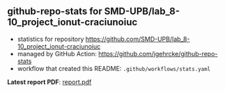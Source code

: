 ## github-repo-stats for SMD-UPB/lab_8-10_project_ionut-craciunoiuc

- statistics for repository https://github.com/SMD-UPB/lab_8-10_project_ionut-craciunoiuc
- managed by GitHub Action: https://github.com/jgehrcke/github-repo-stats
- workflow that created this README: `.github/workflows/stats.yaml`

**Latest report PDF**: [report.pdf](https://github.com/craciunoiuc/acs-homework-index/raw/repo_stats/SMD-UPB/lab_8-10_project_ionut-craciunoiuc/latest-report/report.pdf)


